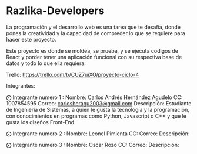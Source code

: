 # Razlika-Developers
La programación y el desarrollo web es una tarea que te desafia, donde pones la creatividad
y la capacidad de compreder lo que se requiere para hacer este proyecto.

Este proyecto es donde se moldea, se prueba, y se ejecuta codigos de React y porder tener 
una aplicación funcional con su respectiva base de datos y todo lo que ella requiera.

Trello: https://trello.com/b/CUZ7uiXO/proyecto-ciclo-4

Integrantes:

⨀ Integrante numero 1 :
Nombre: Carlos Andrés Hernández Agudelo
CC: 1007854595
Correo: carlosheragu2003@gmail.com
Descripción: Estudiante de Ingeniería de Sistemas, a quien le gusta la tecnología y la programación, con conocimientos en programas como Python, Javascript o C++ y que le gusta los diseños Front-End.


⨀ Integrante numero 2 :
Nombre: Leonel Pimienta
CC: 
Correo: 
Descripción: 

⨀ Integrante numero 3 :
Nombre: Oscar Rozo
CC: 
Correo: 
Descripción: